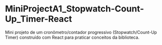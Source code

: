 # MiniProjectA1_Stopwatch-Count-Up_Timer-React
Mini projeto de um cronômetro/contador progressivo (Stopwatch/Count-Up Timer) construído com React para praticar conceitos da biblioteca.
